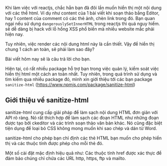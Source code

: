Khi làm việc với reactjs, chắc hẳn bạn đã đôi lần muốn hiển thị một nội dung với các thể html. Ví dụ như content của 1 bài viết khi soạn thảo bằng Editor,
hay 1 content của comment có các thẻ ảnh, chèn link trong đó. Bạn quan ngại nếu sử dụng ``dangerouslySetInnerHTML`` trong reactjs thì quá nguy hiểm. 
sẽ dễ dàng bị hack với lỗ hổng XSS phổ biến mà nhiều website mắc phải hiện nay.

Tuy nhiên, việc render các nội dung html này là cần thiết. Vậy để hiển thị chung 1 cách an toàn, sẽ phải làm sao đây?

Bài viết hôm nay sẽ là câu trả lời cho bạn.

Hiện tại, có rất nhiều package hỗ trợ bạn trong việc quản lý, kiểm soát việc hiển thị html một cách an toàn nhất. Tuy nhiên, trong quá trình sử dụng và tìm kiếm qua nhiều package đó, mình xin giới thiệu tới các bạn package ``sanitize-html`` (https://www.npmjs.com/package/sanitize-html)

## Giới thiệu về sanitize-html
sanitize-html cung cấp giải pháp để làm sạch nội dung HTML đơn giản với API rõ ràng. Nó rất thích hợp để làm sạch các đoạn HTML như những đoạn được tạo bởi ckeditor và các trình soạn thảo văn bản khác. Nó cũng đặc biệt tiện dụng để loại bỏ CSS không mong muốn khi sao chép và dán từ Word.


sanitize-html cho phép bạn chỉ định các thẻ HTML bạn muốn cho phép hiển thị và các thuộc tính được phép cho mỗi thẻ đó.

Một số cài đặt mặc định hiệu quả như: Các thuộc tính href được xác thực để đảm bảo chúng chỉ chứa các URL http, https, ftp và mailto. 

